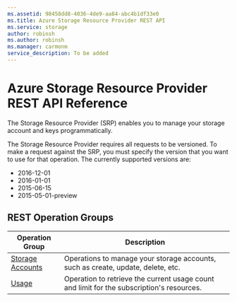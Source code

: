 ```yaml
---
ms.assetid: 98458dd8-4036-4de9-aa84-abc4b1df33e0
ms.title: Azure Storage Resource Provider REST API
ms.service: storage
author: robinsh
ms.author: robinsh
ms.manager: carmonm
service_description: To be added
---
```



# Azure Storage Resource Provider REST API Reference

The Storage Resource Provider (SRP) enables you to manage your storage account and keys programmatically.

The Storage Resource Provider requires all requests to be versioned. To make a request against the SRP, you must specify the version that you want to use for that operation. The currently supported versions are:

* 2016-12-01
* 2016-01-01
* 2015-06-15
* 2015-05-01-preview

## REST Operation Groups

| Operation Group | Description |
|-----------------|-------------|
| [Storage Accounts](xref:management.azure.com.storageresourceprovider.storageaccounts) |Operations to manage your storage accounts, such as create, update, delete, etc.|
| [Usage](xref:management.azure.com.storageresourceprovider.usage) |Operation to retrieve the current usage count and limit for the subscription's resources.|


